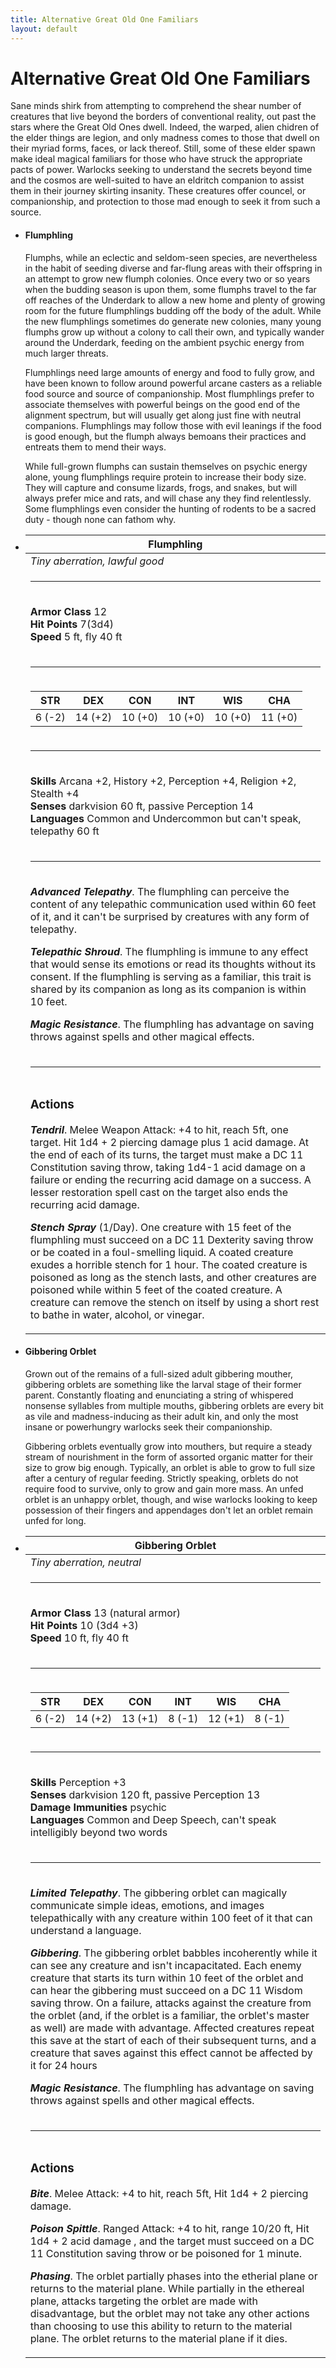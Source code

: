 ```yaml
---
title: Alternative Great Old One Familiars
layout: default
---
```

# Alternative Great Old One Familiars

Sane minds shirk from attempting to comprehend the shear number of creatures that live beyond the borders of conventional reality, out past the stars where the Great Old Ones dwell. Indeed, the warped, alien chidren of the elder things are legion, and only madness comes to those that dwell on their myriad forms, faces, or lack thereof. Still, some of these elder spawn make ideal magical familiars for those who have struck the appropriate pacts of power. Warlocks seeking to understand the secrets beyond time and the cosmos are well-suited to have an eldritch companion to assist them in their journey skirting insanity. These creatures offer councel, or companionship, and protection to those mad enough to seek it from such a source.

<div class="columnstwo">

- #### Flumphling

    Flumphs, while an eclectic and seldom-seen species, are nevertheless in the habit of seeding diverse and far-flung areas with their offspring in an attempt to grow new flumph colonies. Once every two or so years when the budding season is upon them, some flumphs travel to the far off reaches of the Underdark to allow a new home and plenty of growing room for the future flumphlings budding off the body of the adult. While the new flumphlings sometimes do generate new colonies, many young flumphs grow up without a colony to call their own, and typically wander around the Underdark, feeding on the ambient psychic energy from much larger threats.

    Flumphlings need large amounts of energy and food to fully grow, and have been known to follow around powerful arcane casters as a reliable food source and source of companionship. Most flumphlings prefer to associate themselves with powerful beings on the good end of the alignment spectrum, but will usually get along just fine with neutral companions. Flumphlings may follow those with evil leanings if the food is good enough, but the flumph always bemoans their practices and entreats them to mend their ways.

    While full-grown flumphs can sustain themselves on psychic energy alone, young flumphlings require protein to increase their body size. They will capture and consume lizards, frogs, and snakes, but will always prefer mice and rats, and will chase any they find relentlessly. Some flumphlings even consider the hunting of rodents to be a sacred duty - though none can fathom why.


-   <div class="monster multimonster frame">
    <table class="monster">
    <thead><tr><th>
    Flumphling
    </th></tr></thead>
    <tbody>
    <tr><td><i>Tiny aberration, lawful good</i></td></tr>
    <tr><td><hr></td></tr>
    <tr><td markdown="1">

    **Armor Class** 12<br/>
    **Hit Points** 7(3d4)<br/>
    **Speed** 5 ft, fly 40 ft

    </td></tr>
    <tr><td><hr></td></tr>
    <tr><td markdown="1" class="monster">

    |  STR  |  DEX  |  CON  |  INT  |  WIS  |  CHA  |
    |:-----:|:-----:|:-----:|:-----:|:-----:|:-----:|
    | 6 (-2)|14 (+2)|10 (+0)|10 (+0)|10 (+0)|11 (+0)|

    </td></tr>
    <tr><td><hr></td></tr>
    <tr><td markdown="1" class="monster">

    **Skills** Arcana +2, History +2, Perception +4, Religion +2, Stealth +4<br/>
    **Senses** darkvision 60 ft, passive Perception 14<br/>
    **Languages** Common and Undercommon but can't speak, telepathy 60 ft

    </td></tr>
    <tr><td><hr></td></tr>
    <tr><td markdown="1" class="monster">

    ***Advanced Telepathy***. The flumphling can perceive the content of any telepathic communication used within 60 feet of it, and it can't be surprised by creatures with any form of telepathy.

    ***Telepathic Shroud***. The flumphling is immune to any effect that would sense its emotions or read its thoughts without its consent. If the flumphling is serving as a familiar, this trait is shared by its companion as long as its companion is within 10 feet.

    ***Magic Resistance***. The flumphling has advantage on saving throws against spells and other magical effects.

    </td></tr>
    <tr><td><hr></td></tr>
    <tr><td markdown="1" class="monster">

    ### Actions
    ***Tendril***. Melee Weapon Attack: +4 to hit, reach 5ft, one target. Hit 1d4 + 2 piercing damage plus 1 acid damage. At the end of each of its turns, the target must make a DC 11 Constitution saving throw, taking 1d4-1 acid damage on a failure or ending the recurring acid damage on a success. A lesser restoration spell cast on the target also ends the recurring acid damage.

    ***Stench Spray*** (1/Day). One creature with 15 feet of the flumphling must succeed on a DC 11 Dexterity saving throw or be coated in a foul-smelling liquid. A coated creature exudes a horrible stench for 1 hour. The coated creature is poisoned as long as the stench lasts, and other creatures are poisoned while within 5 feet of the coated creature. A creature can remove the stench on itself by using a short rest to bathe in water, alcohol, or vinegar.

    </td></tr></tbody></table>
    </div>

</div>
<div class="columnstwo">

- #### Gibbering Orblet
    Grown out of the remains of a full-sized adult gibbering mouther, gibbering orblets are something like the larval stage of their former parent. Constantly floating and enunciating a string of whispered nonsense syllables from multiple mouths, gibbering orblets are every bit as vile and madness-inducing as their adult kin, and only the most insane or powerhungry warlocks seek their companionship.

    Gibbering orblets eventually grow into mouthers, but require a steady stream of nourishment in the form of assorted organic matter for their size to grow big enough. Typically, an orblet is able to grow to full size after a century of regular feeding. Strictly speaking, orblets do not require food to survive, only to grow and gain more mass. An unfed orblet is an unhappy orblet, though, and wise warlocks looking to keep possession of their fingers and appendages don't let an orblet remain unfed for long.

-   <div class="monster multimonster frame">
    <table class="monster">
    <thead><tr><th>
    Gibbering Orblet
    </th></tr></thead>
    <tbody>
    <tr><td><i>Tiny aberration, neutral</i></td></tr>
    <tr><td><hr></td></tr>
    <tr><td markdown="1">

    **Armor Class** 13 (natural armor)<br/>
    **Hit Points** 10 (3d4 +3)<br/>
    **Speed** 10 ft, fly 40 ft

    </td></tr>
    <tr><td><hr></td></tr>
    <tr><td markdown="1" class="monster">

    |  STR  |  DEX  |  CON  |  INT  |  WIS  |  CHA  |
    |:-----:|:-----:|:-----:|:-----:|:-----:|:-----:|
    |6 (-2) |14 (+2)|13 (+1)|8 (-1) |12 (+1)|8 (-1) |

    </td></tr>
    <tr><td><hr></td></tr>
    <tr><td markdown="1" class="monster">

    **Skills** Perception +3<br/>
    **Senses** darkvision 120 ft, passive Perception 13<br/>
    **Damage Immunities** psychic<br/>
    **Languages** Common and Deep Speech, can't speak intelligibly beyond two words

    </td></tr>
    <tr><td><hr></td></tr>
    <tr><td markdown="1" class="monster">

    ***Limited Telepathy***. The gibbering orblet can magically communicate simple ideas, emotions, and images telepathically with any creature within 100 feet of it that can understand a language.

    ***Gibbering***. The gibbering orblet babbles incoherently while it can see any creature and isn't incapacitated. Each enemy creature that starts its turn within 10 feet of the orblet and can hear the gibbering must succeed on a DC 11 Wisdom saving throw. On a failure, attacks against the creature from the orblet (and, if the orblet is a familiar, the orblet's master as well) are made with advantage. Affected creatures repeat this save at the start of each of their subsequent turns, and a creature that saves against this effect cannot be affected by it for 24 hours

    ***Magic Resistance***. The flumphling has advantage on saving throws against spells and other magical effects.

    </td></tr>
    <tr><td><hr></td></tr>
    <tr><td markdown="1" class="monster">

    ### Actions
    ***Bite***. Melee Attack: +4 to hit, reach 5ft, Hit 1d4 + 2 piercing damage.

    ***Poison Spittle***. Ranged Attack: +4 to hit, range 10/20 ft, Hit 1d4 + 2 acid damage , and the target must succeed on a DC 11 Constitution saving throw or be poisoned for 1 minute.

    ***Phasing***. The orblet partially phases into the etherial plane or returns to the material plane. While partially in the ethereal plane, attacks targeting the orblet are made with disadvantage, but the orblet may not take any other actions than choosing to use this ability to return to the material plane. The orblet returns to the material plane if it dies.

    </td></tr></tbody></table>
    </div>

</div>
